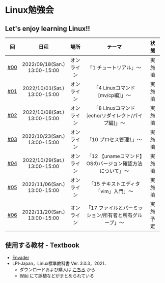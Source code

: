 # Linux勉強会

## Let's enjoy learning Linux!!

|回|日程|場所|テーマ|状態|
| :---: | :---: | :---: | :---: | :---: |
|[#00](https://github.com/fumiyanll23/linux-learning/tree/main/00)|2022/09/18(San.)</br>13:00-15:00|オンライン|「1 チュートリアル」～|実施済|
|[#01](https://github.com/fumiyanll23/linux-learning/tree/main/01)|2022/10/01(Sat.)</br>13:00-15:00|オンライン|「4 Linuxコマンド [mv/cp編]」～|実施済|
|[#02](https://github.com/fumiyanll23/linux-learning/tree/main/02)|2022/10/08(Sat.)</br>13:00-15:00|オンライン|「8 Linuxコマンド [echo/リダイレクト/パイプ編]」～|実施済|
|[#03](https://github.com/fumiyanll23/linux-learning/tree/main/03)|2022/10/23(San.)</br>13:00-15:00|オンライン|「10 プロセス管理1」～|実施済|
|[#04](https://github.com/fumiyanll23/linux-learning/tree/main/04)|2022/10/29(Sat.)</br>13:00-15:00|オンライン|「12 【unameコマンド】OSのバージョン確認方法について」～|実施済|
|[#05](https://github.com/fumiyanll23/linux-learning/tree/main/05)|2022/11/06(San.)</br>13:00-15:00|オンライン|「15 テキストエディタ「vim」入門」～|実施済|
|[#06](https://github.com/fumiyanll23/linux-learning/tree/main/06)|2022/11/20(San.)</br>13:00-15:00|オンライン|「17 ファイルとパーミッション/所有者と所有グループ」～|実施予定|

## 使用する教材 - Textbook

- [Envader](https://envader.plus/)
- LPI-Japan，Linux標準教科書 Ver. 3.0.3，2021．
  - ダウンロードおよび購入は [こちら](https://linuc.org/textbooks/linux/) から
  - [Wiki](https://lpi.or.jp/linuxtext/wiki/index.php/%E3%83%A1%E3%82%A4%E3%83%B3%E3%83%9A%E3%83%BC%E3%82%B8) にて誤植などがまとめられている
